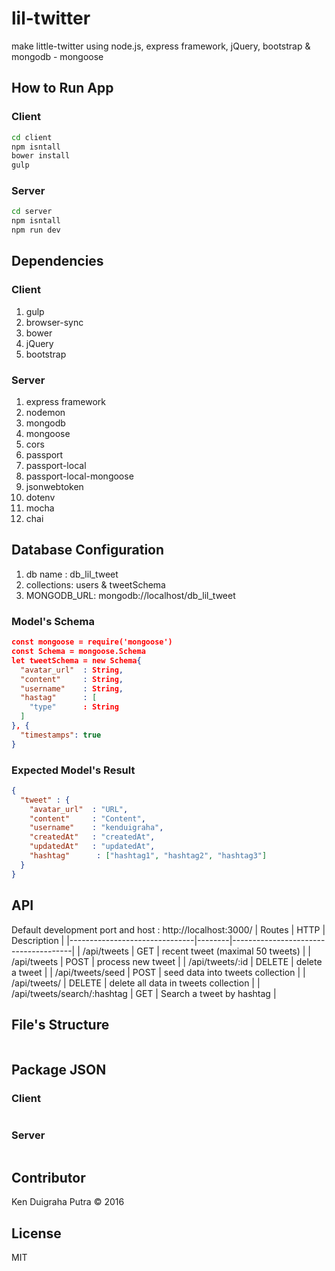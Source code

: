 # lil-twitter

make little-twitter using node.js, express framework, jQuery, bootstrap & mongodb - mongoose

## How to Run App

### Client

```sh
cd client
npm isntall
bower install
gulp
```

### Server

```sh
cd server
npm isntall
npm run dev
```

## Dependencies

### Client

1. gulp
2. browser-sync
3. bower
4. jQuery
5. bootstrap

### Server

1. express framework
2. nodemon
3. mongodb
4. mongoose
5. cors
6. passport
7. passport-local
8. passport-local-mongoose
9. jsonwebtoken
10. dotenv
11. mocha
12. chai

## Database Configuration

1. db name : db_lil_tweet
2. collections: users & tweetSchema
3. MONGODB_URL: mongodb://localhost/db_lil_tweet

### Model's Schema

```json
const mongoose = require('mongoose')
const Schema = mongoose.Schema
let tweetSchema = new Schema{
  "avatar_url"  : String,
  "content"     : String,
  "username"    : String,
  "hastag"      : [
    "type"      : String
  ]
}, {
  "timestamps": true
}
```

### Expected Model's Result

```json
{
  "tweet" : {
    "avatar_url"  : "URL",
    "content"     : "Content",
    "username"    : "kenduigraha",
    "createdAt"   : "createdAt",
    "updatedAt"   : "updatedAt",
    "hashtag"      : ["hashtag1", "hashtag2", "hashtag3"]
  }
}
```

## API

Default development port and host : http://localhost:3000/
| Routes                        | HTTP   | Description                          |
|-------------------------------|--------|--------------------------------------|
| /api/tweets                   | GET    | recent tweet (maximal 50 tweets)     |
| /api/tweets                   | POST   | process new tweet                    |
| /api/tweets/:id               | DELETE | delete a tweet                       |
| /api/tweets/seed              | POST   | seed data into tweets collection     |
| /api/tweets/                  | DELETE | delete all data in tweets collection |
| /api/tweets/search/:hashtag   | GET    | Search a tweet by hashtag            |

## File's Structure

```json
```

## Package JSON

### Client

```json
```

### Server

```json
```

## Contributor

Ken Duigraha Putra &copy; 2016

## License

MIT
